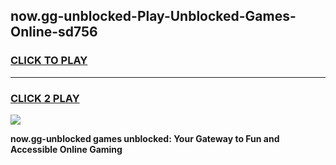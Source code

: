 
## now.gg-unblocked-Play-Unblocked-Games-Online-sd756
<h3>
<a href="https://premium76.site?title=now.gg-unblocked&ref=25A">CLICK TO PLAY</a></h3>
<hr>

<h3>
<a href="https://premium76.site?title=now.gg-unblocked&ref=25A">CLICK 2 PLAY</a>
  
</h3>

<a href="https://premium76.site?title=now.gg-unblocked&ref=25A"><img src="https://clearcache.store/games.png"></a>


**now.gg-unblocked games unblocked: Your Gateway to Fun and Accessible Online Gaming**
